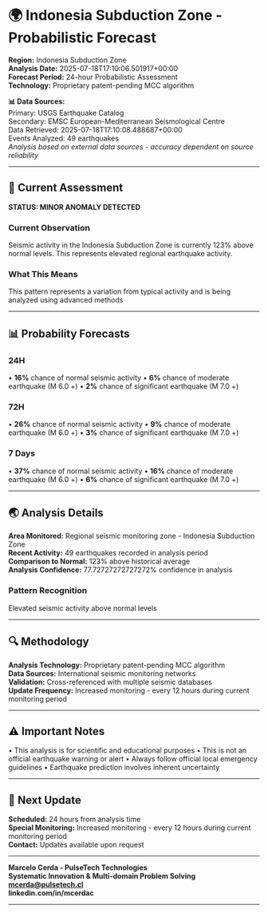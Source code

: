 # 🌍 Indonesia Subduction Zone - Probabilistic Forecast

**Region:** Indonesia Subduction Zone  
**Analysis Date:** 2025-07-18T17:10:06.501917+00:00  
**Forecast Period:** 24-hour Probabilistic Assessment  
**Technology:** Proprietary patent-pending MCC algorithm  

**📊 Data Sources:**  
Primary: USGS Earthquake Catalog  
Secondary: EMSC European-Mediterranean Seismological Centre  
Data Retrieved: 2025-07-18T17:10:08.488687+00:00  
Events Analyzed: 49 earthquakes  
*Analysis based on external data sources - accuracy dependent on source reliability*

---

## 🎯 Current Assessment

**STATUS: MINOR ANOMALY DETECTED**

### Current Observation
Seismic activity in the Indonesia Subduction Zone is currently 123% above normal levels. This represents elevated regional earthquake activity.

### What This Means
This pattern represents a variation from typical activity and is being analyzed using advanced methods

---

## 📊 Probability Forecasts

### 24H
• **16%** chance of normal seismic activity
• **6%** chance of moderate earthquake (M 6.0 +)
• **2%** chance of significant earthquake (M 7.0 +)

### 72H
• **26%** chance of normal seismic activity
• **9%** chance of moderate earthquake (M 6.0 +)
• **3%** chance of significant earthquake (M 7.0 +)

### 7 Days
• **37%** chance of normal seismic activity
• **16%** chance of moderate earthquake (M 6.0 +)
• **6%** chance of significant earthquake (M 7.0 +)

---

## 🌏 Analysis Details
**Area Monitored:** Regional seismic monitoring zone - Indonesia Subduction Zone  
**Recent Activity:** 49 earthquakes recorded in analysis period  
**Comparison to Normal:** 123% above historical average  
**Analysis Confidence:** 77.72727272727272% confidence in analysis  

### Pattern Recognition
Elevated seismic activity above normal levels

---

## 🔍 Methodology
**Analysis Technology:** Proprietary patent-pending MCC algorithm  
**Data Sources:** International seismic monitoring networks  
**Validation:** Cross-referenced with multiple seismic databases  
**Update Frequency:** Increased monitoring - every 12 hours during current monitoring period  

---

## ⚠️ Important Notes
• This analysis is for scientific and educational purposes
• This is not an official earthquake warning or alert
• Always follow official local emergency guidelines
• Earthquake prediction involves inherent uncertainty

---

## 📅 Next Update
**Scheduled:** 24 hours from analysis time  
**Special Monitoring:** Increased monitoring - every 12 hours during current monitoring period  
**Contact:** Updates available upon request  

---

**Marcelo Cerda - PulseTech Technologies**  
**Systematic Innovation & Multi-domain Problem Solving**  
**mcerda@pulsetech.cl**  
**linkedin.com/in/mcerdac**

---
